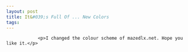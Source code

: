 ```yaml
---
layout: post
title: It&#039;s Full Of ... New Colors
tags:
---
```



                <p>I changed the colour scheme of mazedlx.net. Hope you like it.</p>
